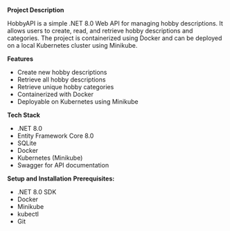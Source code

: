**Project Description**

HobbyAPI is a simple .NET 8.0 Web API for managing hobby descriptions. It allows users to create, read, and retrieve hobby descriptions and categories. The project is containerized using Docker and can be deployed on a local Kubernetes cluster using Minikube.

**Features**

- Create new hobby descriptions
- Retrieve all hobby descriptions
- Retrieve unique hobby categories
- Containerized with Docker
- Deployable on Kubernetes using Minikube

**Tech Stack**
- .NET 8.0
- Entity Framework Core 8.0
- SQLite
- Docker
- Kubernetes (Minikube)
- Swagger for API documentation

**Setup and Installation**
**Prerequisites:**
- .NET 8.0 SDK
- Docker
- Minikube
- kubectl
- Git
